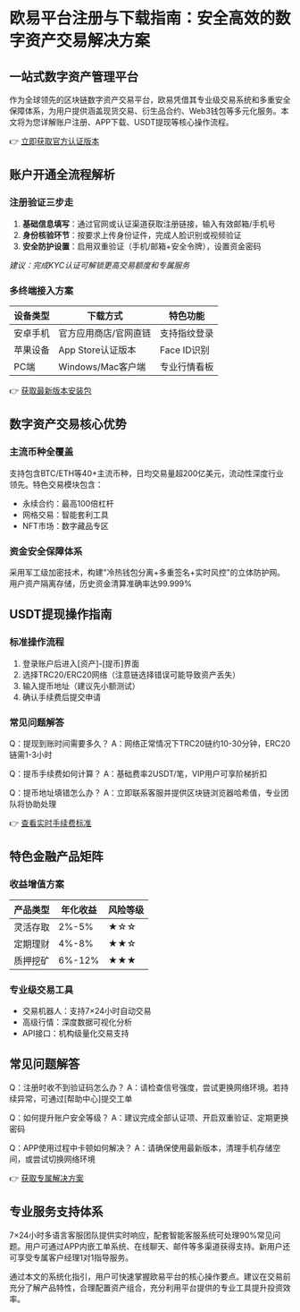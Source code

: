 # 欧易平台注册与下载指南：安全高效的数字资产交易解决方案

## 一站式数字资产管理平台

作为全球领先的区块链数字资产交易平台，欧易凭借其专业级交易系统和多重安全保障体系，为用户提供涵盖现货交易、衍生品合约、Web3钱包等多元化服务。本文将为您详解账户注册、APP下载、USDT提现等核心操作流程。

👉 [立即获取官方认证版本](https://bit.ly/okx_welcome)

## 账户开通全流程解析

### 注册验证三步走
1. **基础信息填写**：通过官网或认证渠道获取注册链接，输入有效邮箱/手机号
2. **身份核验环节**：按要求上传身份证件，完成人脸识别或视频验证
3. **安全防护设置**：启用双重验证（手机/邮箱+安全令牌），设置资金密码

*建议：完成KYC认证可解锁更高交易额度和专属服务*

### 多终端接入方案
| 设备类型 | 下载方式 | 特色功能 |
|---------|----------|----------|
| 安卓手机 | 官方应用商店/官网直链 | 支持指纹登录 |
| 苹果设备 | App Store认证版本 | Face ID识别 |
| PC端 | Windows/Mac客户端 | 专业行情看板 |

👉 [获取最新版本安装包](https://bit.ly/okx_welcome)

## 数字资产交易核心优势

### 主流币种全覆盖
支持包含BTC/ETH等40+主流币种，日均交易量超200亿美元，流动性深度行业领先。特色交易模块包含：
- 永续合约：最高100倍杠杆
- 网格交易：智能套利工具
- NFT市场：数字藏品专区

### 资金安全保障体系
采用军工级加密技术，构建"冷热钱包分离+多重签名+实时风控"的立体防护网。用户资产隔离存储，历史资金清算准确率达99.999%

## USDT提现操作指南

### 标准操作流程
1. 登录账户后进入[资产]-[提币]界面
2. 选择TRC20/ERC20网络（注意链选择错误可能导致资产丢失）
3. 输入提币地址（建议先小额测试）
4. 确认手续费后提交申请

### 常见问题解答
Q：提现到账时间需要多久？
A：网络正常情况下TRC20链约10-30分钟，ERC20链需1-3小时

Q：提币手续费如何计算？
A：基础费率2USDT/笔，VIP用户可享阶梯折扣

Q：提币地址填错怎么办？
A：立即联系客服并提供区块链浏览器哈希值，专业团队将协助处理

👉 [查看实时手续费标准](https://bit.ly/okx_welcome)

## 特色金融产品矩阵

### 收益增值方案
| 产品类型 | 年化收益 | 风险等级 |
|---------|----------|----------|
| 灵活存取 | 2%-5% | ★☆☆ |
| 定期理财 | 4%-8% | ★★☆ |
| 质押挖矿 | 6%-12% | ★★★ |

### 专业级交易工具
- 交易机器人：支持7×24小时自动交易
- 高级行情：深度数据可视化分析
- API接口：机构级量化交易支持

## 常见问题解答

Q：注册时收不到验证码怎么办？
A：请检查信号强度，尝试更换网络环境。若持续异常，可通过[帮助中心]提交工单

Q：如何提升账户安全等级？
A：建议完成全部认证项、开启双重验证、定期更换密码

Q：APP使用过程中卡顿如何解决？
A：请确保使用最新版本，清理手机存储空间，或尝试切换网络环境

👉 [获取专属解决方案](https://bit.ly/okx_welcome)

## 专业服务支持体系

7×24小时多语言客服团队提供实时响应，配套智能客服系统可处理90%常见问题。用户可通过APP内嵌工单系统、在线聊天、邮件等多渠道获得支持。新用户还可享受专属客户经理1对1指导服务。

通过本文的系统化指引，用户可快速掌握欧易平台的核心操作要点。建议在交易前充分了解产品特性，合理配置资产组合，充分利用平台提供的专业工具提升投资效率。